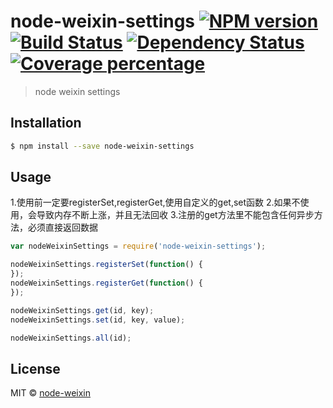 # node-weixin-settings [![NPM version][npm-image]][npm-url] [![Build Status][travis-image]][travis-url] [![Dependency Status][daviddm-image]][daviddm-url] [![Coverage percentage][coveralls-image]][coveralls-url]
> node weixin settings

## Installation

```sh
$ npm install --save node-weixin-settings
```

## Usage

1.使用前一定要registerSet,registerGet,使用自定义的get,set函数
2.如果不使用，会导致内存不断上涨，并且无法回收
3.注册的get方法里不能包含任何异步方法，必须直接返回数据

```js
var nodeWeixinSettings = require('node-weixin-settings');

nodeWeixinSettings.registerSet(function() {
});
nodeWeixinSettings.registerGet(function() {
});

nodeWeixinSettings.get(id, key);
nodeWeixinSettings.set(id, key, value);

nodeWeixinSettings.all(id);

```
## License

MIT © [node-weixin](blog.3gcnbeta.com)


[npm-image]: https://badge.fury.io/js/node-weixin-settings.svg
[npm-url]: https://npmjs.org/package/node-weixin-settings
[travis-image]: https://travis-ci.org/node-weixin/node-weixin-settings.svg?branch=master
[travis-url]: https://travis-ci.org/node-weixin/node-weixin-settings
[daviddm-image]: https://david-dm.org/node-weixin/node-weixin-settings.svg?theme=shields.io
[daviddm-url]: https://david-dm.org/node-weixin/node-weixin-settings
[coveralls-image]: https://coveralls.io/repos/node-weixin/node-weixin-settings/badge.svg
[coveralls-url]: https://coveralls.io/r/node-weixin/node-weixin-settings
